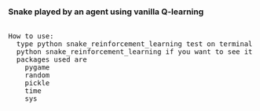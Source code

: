 <h3>Snake played by an agent using vanilla Q-learning</h3>

<pre>

How to use:
  type python snake_reinforcement_learning test on terminal if you want to see pre-trained agent,
  python snake_reinforcement_learning if you want to see it trained
  packages used are
    pygame
    random
    pickle
    time
    sys
 
